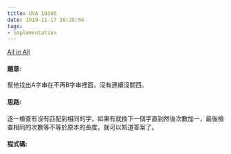```yaml
---
title: UVA 10340
date: 2019-11-17 10:28:54
tags:
- implementation
---
```

[All in All](https://onlinejudge.org/external/103/10340.pdf)


#### 題意:
幫他找出A字串在不再B字串裡面，沒有連續沒關西。
<!-- more -->
#### 思路:
逐一檢查有沒有匹配到相同的字，如果有就換下一個字直到然後次數加一，最後檢查相同的次數等不等於原本的長度，就可以知道答案了。

#### 程式碼:
<script src="https://gist.github.com/Daviswww/8f601b9d5c30cf3a6bd30a1c93650b31.js"></script>